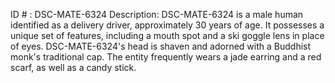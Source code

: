 ID # : DSC-MATE-6324
Description: DSC-MATE-6324 is a male human identified as a delivery driver, approximately 30 years of age. It possesses a unique set of features, including a mouth spot and a ski goggle lens in place of eyes. DSC-MATE-6324's head is shaven and adorned with a Buddhist monk's traditional cap. The entity frequently wears a jade earring and a red scarf, as well as a candy stick.